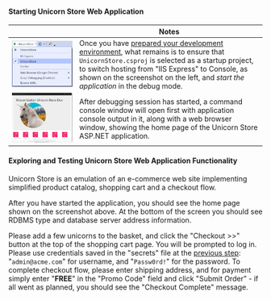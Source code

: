 <!--
+++
title = "Running App Locally"
menutitle = "Running Unicorn Store App Locally"
date = 2019-10-13T21:19:51-04:00
weight = 30
pre = "<b>2. </b>"
+++
-->
#### Starting Unicorn Store Web Application

|     | Notes |
| --- | ----- |
| ![App self-hosting](./images/app-self-host.png?width=900) | Once you have [prepared your development environment](./20-setting-up.html), what remains is to ensure that `UnicornStore.csproj` is selected as a startup project, to switch hosting from "IIS Express" to Console, as shown on the screenshot on the left, and *start the application* in the debug mode. |
| ![UnicornStor app open in browser](./images/unicorn-store-app-in-browser.png?width=900) | After debugging session has started, a command console window will open first with application console output in it, along with a web browser window, showing the home page of the Unicorn Store ASP.NET application. |

#### Exploring and Testing Unicorn Store Web Application Functionality

Unicorn Store is an emulation of an e-commerce web site implementing simplified product catalog, shopping cart and a checkout flow.

After you have started the application, you should see the home page shown on the screenshot above. At the bottom of the screen you should see RDBMS type and database server address information.

Please add a few unicorns to the basket, and click the "Checkout >>" button at the top of the shopping cart page. You will be prompted to log in. Please use credentials saved in the "secrets" file at the [previous step](20-setting-up.html): "`admin@acme.com`" for username, and "`Passw0rd!`" for the password. To complete checkout flow, please enter  shipping address, and for payment simply enter "**FREE**" in the "Promo Code" field and click "Submit Order" - if all went as planned, you should see the "Checkout Complete" message.
